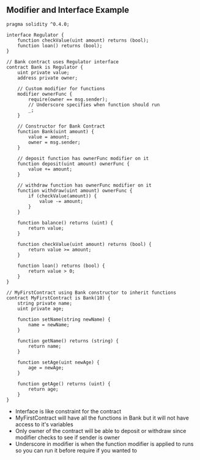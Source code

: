 ## Modifier and Interface Example

```
pragma solidity ^0.4.0;

interface Regulator {
    function checkValue(uint amount) returns (bool);
    function loan() returns (bool);
}

// Bank contract uses Regulator interface
contract Bank is Regulator {
    uint private value;
    address private owner;

    // Custom modifier for functions
    modifier ownerFunc {
        require(owner == msg.sender);
        // Underscore specifies when function should run
        _;
    }

    // Constructor for Bank Contract
    function Bank(uint amount) {
        value = amount;
        owner = msg.sender;
    }

    // deposit function has ownerFunc modifier on it
    function deposit(uint amount) ownerFunc {
        value += amount;
    }

    // withdraw function has ownerFunc modifier on it
    function withdraw(uint amount) ownerFunc {
        if (checkValue(amount)) {
            value -= amount;
        }
    }

    function balance() returns (uint) {
        return value;
    }

    function checkValue(uint amount) returns (bool) {
        return value >= amount;
    }

    function loan() returns (bool) {
        return value > 0;
    }
}

// MyFirstContract using Bank constructor to inherit functions
contract MyFirstContract is Bank(10) {
    string private name;
    uint private age;

    function setName(string newName) {
        name = newName;
    }

    function getName() returns (string) {
        return name;
    }

    function setAge(uint newAge) {
        age = newAge;
    }

    function getAge() returns (uint) {
        return age;
    }
}
```

- Interface is like constraint for the contract
- MyFirstContract will have all the functions in Bank but it will not have access to it's variables
- Only owner of the contract will be able to deposit or withdraw since modifier checks to see if sender is owner
- Underscore in modifier is when the function modifier is applied to runs so you can run it before require if you wanted to
